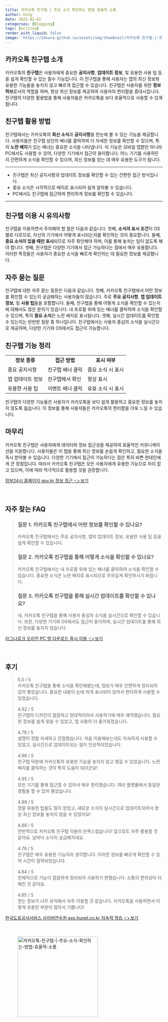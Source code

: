 ```yaml
---
title: 카카오톡 친구탭 | 주요 소식 확인하는 방법 효율적 소통
author: bing
date: 2025-02-02
categories: [Blogging]
tags: [writing]
render_with_liquid: false
image: 'https://24nara.github.io/assets/img/thumbnail/카카오톡-친구탭-|-주요-소식-확인하는-방법-효율적-소통.webp'
---
```



<h2 id='카카오톡 친구탭 소개'>카카오톡 친구탭 소개</h2>

<p>카카오톡의 <b>친구탭</b>은 사용자에게 중요한 <b>공지사항</b>, <b>업데이트 정보</b>, 및 유용한 사용 팁 등을 쉽게 확인할 수 있는 필수 기능입니다. 이 친구탭을 통해 사용자는 앱의 최신 정보와 유용한 기능들을 놓치지 않고 빠르게 접근할 수 있습니다. 친구탭은 사용자를 위한 <b>정보 허브</b>로서의 역할을 하며, 항상 최신 정보를 제공하여 사용자의 편리함을 증대시킵니다. 친구탭의 다양한 활용법을 통해 사용자들은 카카오톡을 보다 효율적으로 사용할 수 있게 됩니다.</p>

<h2 id='친구탭 활용 방법'>친구탭 활용 방법</h2>

<p>친구탭에서는 카카오톡의 <b>최신 소식</b>과 <b>공지사항</b>을 한눈에 볼 수 있는 기능을 제공합니다. 사용자들은 친구탭 상단의 배너를 클릭하여 더 자세한 정보를 확인할 수 있으며, 특히 <b>노란 배지</b>가 있는 배너는 중요한 소식을 나타냅니다. 이 기능은 모바일 앱뿐만 아니라 PC에서도 사용할 수 있어, 다양한 기기에서 접근이 용이합니다. 어느 기기를 사용하든지 간편하게 소식을 확인할 수 있으며, 최신 정보를 얻는 데 매우 유용한 도구가 됩니다.</p>

<hr />

<ul>
    <li>친구탭은 최신 공지사항과 업데이트 정보를 확인할 수 있는 간편한 접근 방식입니다.</li>
    <li>중요 소식은 시각적으로 배지로 표시되어 쉽게 알아볼 수 있습니다.</li>
    <li>PC에서도 친구탭에 접근하여 편리하게 정보를 확인할 수 있습니다.</li>
</ul>

<hr />

<h2 id='친구탭 이용 시 유의사항'>친구탭 이용 시 유의사항</h2>

<p>친구탭을 이용하면서 주의해야 할 점은 다음과 같습니다. 첫째, <b>소식의 표시 조건</b>이 OS별로 다르므로, 자신의 기기에서 어떻게 표시되는지를 확인하는 것이 중요합니다. 둘째, <b>중요 소식이 있을 때만 표시</b>되므로 자주 확인해야 하며, 이를 통해 놓치는 일이 없도록 해야 합니다. 셋째, 친구탭은 다양한 기기에서 접근 가능하다는 점에서 매우 유용합니다. 이러한 특징들은 사용자가 중요한 소식을 빠르게 확인하는 데 필요한 정보를 제공합니다.</p>

<h2 id='자주 묻는 질문'>자주 묻는 질문</h2>

<p>친구탭에 대한 자주 묻는 질문은 다음과 같습니다. 첫째, 카카오톡 친구탭에서 어떤 정보를 확인할 수 있는지 궁금해하는 사용자들이 많습니다. 주로 <b>주요 공지사항</b>, <b>앱 업데이트 정보</b>, 및 <b>사용 팁</b>들을 포함합니다. 둘째, 친구탭을 통해 어떻게 소식을 확인할 수 있는지에 대해서도 많은 문의가 있습니다. 내 프로필 위에 있는 배너를 클릭하여 소식을 확인할 수 있으며, 특히 <b>중요 소식</b>은 노란 배지로 표시됩니다. 셋째, 실시간 업데이트를 확인할 수 있는지는 빈번한 질문 중 하나입니다. 친구탭에서는 사용자 중심의 소식을 실시간으로 제공하며, 다양한 기기와 OS에서도 접근이 가능합니다.</p>

<h2 id='친구탭 기능 정리'>친구탭 기능 정리</h2>

<table>
    <tr>
        <td style="text-align: center; height: 17px;"><b>정보 종류</b></td>
        <td style="text-align: center; height: 17px;"><b>접근 방법</b></td>
        <td style="text-align: center; height: 17px;"><b>표시 여부</b></td>
    </tr>
    <tr>
        <td>중요 공지사항</td>
        <td>친구탭 배너 클릭</td>
        <td>중요 소식 시 표시</td>
    </tr>
    <tr>
        <td>앱 업데이트 정보</td>
        <td>친구탭에서 확인</td>
        <td>항상 표시</td>
    </tr>
    <tr>
        <td>유용한 사용 팁</td>
        <td>이벤트 배너 클릭</td>
        <td>유효 소식 시 표시</td>
    </tr>
</table>

<p>친구탭의 다양한 기능들은 사용자가 카카오톡을 보다 쉽게 활용하고 중요한 정보를 놓치지 않도록 돕습니다. 이 정보를 통해 사용자들은 카카오톡의 편리함을 더욱 느낄 수 있습니다.</p>

<h2 id='마무리'>마무리</h2>

<p>카카오톡 친구탭은 사용자에게 데이터와 정보 접근성을 제공하여 효율적인 커뮤니케이션을 지원합니다. 사용자들은 이 탭을 통해 최신 정보를 손쉽게 확인하고, 필요한 소식을 즉시 받아볼 수 있습니다. 다양한 기기에서 접근이 가능하다는 점은 특히 바쁜 현대인에게 큰 장점입니다. 따라서 카카오톡 친구탭은 모든 사용자에게 유용한 기능으로 자리 잡고 있으며, 이에 따라 적극적으로 활용할 것을 권장합니다.</p>


<p><a class="click-button" title="정부24시 홈페이지 gov.kr 정보 접근" href="https://24nara.github.io/posts/%EC%A0%95%EB%B6%8024%EC%8B%9C-%ED%99%88%ED%8E%98%EC%9D%B4%EC%A7%80-gov.kr-%EC%A0%95%EB%B3%B4-%EC%A0%91%EA%B7%BC/" rel="dofollow">정부24시 홈페이지 gov.kr 정보 접근 👈 보기</a></p><br>
<h2 id='자주_찾는_FAQ'>자주 찾는 FAQ</h2>
<div itemscope="" itemtype="https://schema.org/FAQPage">
<blockquote>
<div itemscope="" itemprop="mainEntity" itemtype="https://schema.org/Question">
<h3 itemprop="name">질문 1. 카카오톡 친구탭에서 어떤 정보를 확인할 수 있나요?</h3>
<div itemscope="" itemprop="acceptedAnswer" itemtype="https://schema.org/Answer">
<span itemprop="text">
<p>카카오톡 친구탭에서는 주요 공지사항, 앱의 업데이트 정보, 유용한 사용 팁 등을 쉽게 확인할 수 있습니다.</p>
</span>
</div>
</div>
<div itemscope="" itemprop="mainEntity" itemtype="https://schema.org/Question">
<h3 itemprop="name">질문 2. 카카오톡 친구탭을 통해 어떻게 소식을 확인할 수 있나요?</h3>
<div itemscope="" itemprop="acceptedAnswer" itemtype="https://schema.org/Answer">
<span itemprop="text">
<p>카카오톡 친구탭에서는 내 프로필 위에 있는 배너를 클릭하여 소식을 확인할 수 있습니다. 중요한 소식은 노란 배지로 표시되므로 주의깊게 확인하시기 바랍니다.</p>
</span>
</div>
</div>
<div itemscope="" itemprop="mainEntity" itemtype="https://schema.org/Question">
<h3 itemprop="name">질문 3. 카카오톡 친구탭을 통해 실시간 업데이트를 확인할 수 있나요?</h3>
<div itemscope="" itemprop="acceptedAnswer" itemtype="https://schema.org/Answer">
<span itemprop="text">
<p>네, 카카오톡 친구탭을 통해 사용자 중심의 소식을 실시간으로 확인할 수 있습니다. 또한, 다양한 기기와 OS에서도 접근이 용이하며, 실시간 업데이트를 통해 최신 정보를 놓치지 않습니다.</p>
</span>
</div>
</div>
</blockquote>
</div>
<p><a class="click-button" title="라그나로크 오리진 PC 앱 다운로드 즉시 이용" href="https://24nara.github.io/posts/%EB%9D%BC%EA%B7%B8%EB%82%98%EB%A1%9C%ED%81%AC-%EC%98%A4%EB%A6%AC%EC%A7%84-PC-%EC%95%B1-%EB%8B%A4%EC%9A%B4%EB%A1%9C%EB%93%9C-%EC%A6%89%EC%8B%9C-%EC%9D%B4%EC%9A%A9/" rel="dofollow">라그나로크 오리진 PC 앱 다운로드 즉시 이용 👈 보기</a></p><br>
<h2 id='후기'>후기</h2>
<div itemscope itemtype="https://schema.org/Product">
  <blockquote>
  <div itemprop="review" itemscope itemtype="https://schema.org/Review">
      <div itemprop="reviewRating" itemscope itemtype="https://schema.org/Rating"> <span itemprop="ratingValue">5.0</span> / <span itemprop="bestRating">5</span> </div>
      <span itemprop="reviewBody">카카오톡 친구탭을 통해 소식을 확인해봤는데, 정보가 매우 간편하게 정리되어 있어 좋았습니다. 중요한 내용이 눈에 띄게 표시되어 있어서 편리하게 사용할 수 있었습니다.</span>
  </div>
  <br>
  <div itemprop="review" itemscope itemtype="https://schema.org/Review">
      <div itemprop="reviewRating" itemscope itemtype="https://schema.org/Rating"> <span itemprop="ratingValue">4.92</span> / <span itemprop="bestRating">5</span> </div>
      <span itemprop="reviewBody">친구탭의 디자인이 깔끔하고 현대적이어서 사용하기에 매우 쾌적했습니다. 필요한 정보를 쉽게 찾을 수 있었고, 앱 사용이 더 즐거워졌습니다.</span>
  </div>
  <br>
  <div itemprop="review" itemscope itemtype="https://schema.org/Review">
      <div itemprop="reviewRating" itemscope itemtype="https://schema.org/Rating"> <span itemprop="ratingValue">4.79</span> / <span itemprop="bestRating">5</span> </div>
      <span itemprop="reviewBody">설명이 정말 자세하고 친절했습니다. 처음 이용해보는데도 익숙하게 사용할 수 있었고, 실시간으로 업데이트되는 점이 인상적이었습니다.</span>
  </div>
  <br>
  <div itemprop="review" itemscope itemtype="https://schema.org/Review">
      <div itemprop="reviewRating" itemscope itemtype="https://schema.org/Rating"> <span itemprop="ratingValue">4.96</span> / <span itemprop="bestRating">5</span> </div>
      <span itemprop="reviewBody">친구탭 덕분에 카카오톡의 유용한 기능을 놓치지 않고 챙길 수 있었습니다. 노란 배지를 클릭하는 것이 특히 도움이 되더군요!</span>
  </div>
  <br>
  <div itemprop="review" itemscope itemtype="https://schema.org/Review">
      <div itemprop="reviewRating" itemscope itemtype="https://schema.org/Rating"> <span itemprop="ratingValue">4.95</span> / <span itemprop="bestRating">5</span> </div>
      <span itemprop="reviewBody">모든 기기를 통해 접근할 수 있어서 매우 편리했습니다. 여러 플랫폼에서 동일한 경험을 할 수 있어 좋았습니다.</span>
  </div>
  <br>
  <div itemprop="review" itemscope itemtype="https://schema.org/Review">
      <div itemprop="reviewRating" itemscope itemtype="https://schema.org/Rating"> <span itemprop="ratingValue">4.99</span> / <span itemprop="bestRating">5</span> </div>
      <span itemprop="reviewBody">정말 유용한 팁들도 많이 얻었고, 새로운 소식이 실시간으로 업데이트되어서 항상 최신 정보를 놓치지 않을 수 있었어요!</span>
  </div>
  <br>
  <div itemprop="review" itemscope itemtype="https://schema.org/Review">
      <div itemprop="reviewRating" itemscope itemtype="https://schema.org/Rating"> <span itemprop="ratingValue">4.88</span> / <span itemprop="bestRating">5</span> </div>
      <span itemprop="reviewBody">전반적으로 카카오톡 친구탭 이용이 만족스럽습니다! 앞으로도 자주 활용할 것 같아요. 날마다 소식이 궁금해지네요.</span>
  </div>
  <br>
  <div itemprop="review" itemscope itemtype="https://schema.org/Review">
      <div itemprop="reviewRating" itemscope itemtype="https://schema.org/Rating"> <span itemprop="ratingValue">4.79</span> / <span itemprop="bestRating">5</span> </div>
      <span itemprop="reviewBody">친구탭은 매우 유용한 기능이라 생각합니다. 이러한 정보를 빠르게 확인할 수 있어 시간이 절약되었습니다.</span>
  </div>
  <br>
  <div itemprop="review" itemscope itemtype="https://schema.org/Review">
      <div itemprop="reviewRating" itemscope itemtype="https://schema.org/Rating"> <span itemprop="ratingValue">4.84</span> / <span itemprop="bestRating">5</span> </div>
      <span itemprop="reviewBody">전체적으로 기능이 깔끔하게 정리되어 사용하기 편했습니다. 소통의 편의성이 더해진 것 같아요.</span>
  </div>
  <br>
  <div itemprop="review" itemscope itemtype="https://schema.org/Review">
      <div itemprop="reviewRating" itemscope itemtype="https://schema.org/Rating"> <span itemprop="ratingValue">4.85</span> / <span itemprop="bestRating">5</span> </div>
      <span itemprop="reviewBody">얻는 정보가 너무 유익해서 자주 이용할 것 같습니다. 카카오톡을 사용하면서 이렇게 유용한 부분이 많아서 기쁩니다!</span>
  </div>
  </blockquote>
</div>
<p><a class="click-button" title="한국도로공사서비스 사이버연수원 exs.hunet.co.kr 지속적 학습" href="https://24nara.github.io/posts/%ED%95%9C%EA%B5%AD%EB%8F%84%EB%A1%9C%EA%B3%B5%EC%82%AC%EC%84%9C%EB%B9%84%EC%8A%A4-%EC%82%AC%EC%9D%B4%EB%B2%84%EC%97%B0%EC%88%98%EC%9B%90-exs.hunet.co.kr-%EC%A7%80%EC%86%8D%EC%A0%81-%ED%95%99%EC%8A%B5/" rel="dofollow">한국도로공사서비스 사이버연수원 exs.hunet.co.kr 지속적 학습 👈 보기</a></p><br>
<figure class="image"><img src="https://24nara.github.io/assets/img/thumbnail/카카오톡-친구탭-|-주요-소식-확인하는-방법-효율적-소통.webp" alt="카카오톡-친구탭-|-주요-소식-확인하는-방법-효율적-소통" width="256" height="256"></figure>